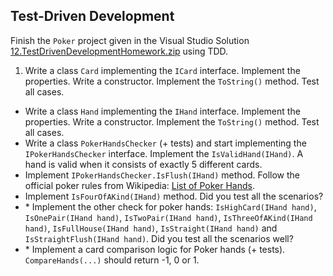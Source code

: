 ## Test-Driven Development

Finish the `Poker` project given in the Visual Studio Solution [12.TestDrivenDevelopmentHomework.zip](https://github.com/jasssonpet/TelerikAcademy/raw/master/Programming/4.HighQualityCode/10.CodeTuningAndOptimization/12.TestDrivenDevelopmentHomework.zip) using TDD.

1. Write a class `Card` implementing the `ICard` interface. Implement the properties. Write a constructor. Implement the `ToString()` method. Test all cases.
* Write a class `Hand` implementing the `IHand` interface. Implement the properties. Write a constructor. Implement the `ToString()` method. Test all cases.
* Write a class `PokerHandsChecker` (+ tests) and start implementing the `IPokerHandsChecker` interface. Implement the `IsValidHand(IHand)`. A hand is valid when it consists of exactly 5 different cards.
* Implement `IPokerHandsChecker.IsFlush(IHand)` method. Follow the official poker rules from Wikipedia: [List of Poker Hands](http://en.wikipedia.org/wiki/List_of_poker_hands).
* Implement `IsFourOfAKind(IHand)` method. Did you test all the scenarios?
* \* Implement the other check for poker hands: `IsHighCard(IHand hand)`, `IsOnePair(IHand hand)`, `IsTwoPair(IHand hand)`, `IsThreeOfAKind(IHand hand)`, `IsFullHouse(IHand hand)`, `IsStraight(IHand hand)` and `IsStraightFlush(IHand hand)`. Did you test all the scenarios well?
* \* Implement a card comparison logic for Poker hands (+ tests). `CompareHands(...)` should return -1, 0 or 1.
